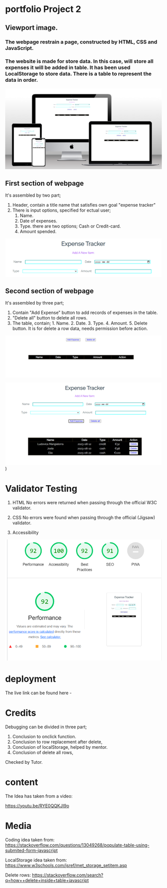 # portfolio Project 2

## Viewport image.

### The webpage restrain a page, constructed by HTML, CSS and JavaScript. 

### The website is made for store data. In this  case, will store all expenses it will be added in table. It has been used LocalStorage to store data. There is a table to represent the data in order.  

![alt text](assets/images/mainViewPort.png)

## First section of  webpage

It's assembled by two part;

1. Header, contain a title name that satisfies own goal "expense tracker"
2. There is input options, specified for ectual user;
      1. Name.
      2. Date of expenses.
      3. Type. there are two options; Cash or Credit-card.
      4. Amount spended.
   
![alt text](assets/images/first-section1.png)

## Second section of  webpage

It's assembled by three part;

1. Contain "Add Expense" button to add records of expenses in the table.
2. "Delete all" button to delete all rows.
3. The table, contain;
       1. Name.
       2. Date.
       3. Type.
       4. Amount.
       5. Delete button. It is for delete a row data, needs permission before action.
       
![alt text](assets/images/section2.png)

![alt text](assets/images/fullscreen.png))

# Validator Testing

1. HTML
   No errors were returned when passing through the official W3C validator.

2. CSS
   No errors were found when passing through the official (Jigsaw) validator.

3. Accessibility

![alt text](assets/images/Accessibility-image.png)

# deployment

The live link can be found here -

# Credits

Debugging can be divided in three part;

1. Conclusion to onclick function.
2. Conclusion to row replacement after delete,
3. Conclusion of localStorage, helped by mentor.
4. Conclusion of delete all rows,

Checked by Tutor.

# content

The Idea has taken from a video: 

https://youtu.be/RYE0QQKJI9o

# Media

Coding idea taken from:
https://stackoverflow.com/questions/13049268/populate-table-using-submited-form-javascript

LocalStorage idea taken from:
https://www.w3schools.com/jsref/met_storage_setitem.asp

Delete rows:
https://stackoverflow.com/search?q=how++delete+inside+table+javascript
